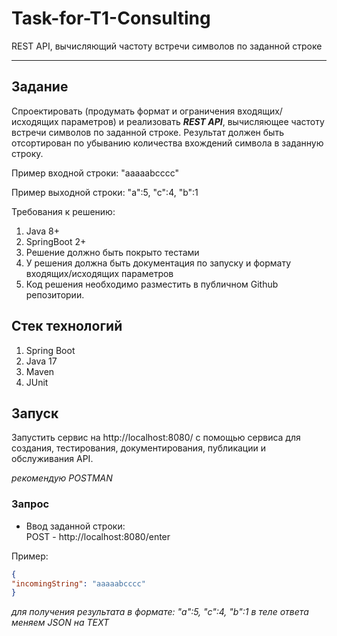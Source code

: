 # Task-for-T1-Consulting
REST API, вычисляющий частоту встречи символов по заданной строке
***
## Задание ##

Спроектировать (продумать формат и ограничения входящих/исходящих параметров) и реализовать ***REST API***,
вычисляющее частоту встречи символов по заданной строке. Результат должен быть отсортирован по убыванию количества
вхождений символа в заданную строку.

Пример входной строки: "aaaaabcccc"

Пример выходной строки: "a":5, "c":4, "b":1

Требования к решению:
1. Java 8+
2. SpringBoot 2+
3. Решение должно быть покрыто тестами
4. У решения должна быть документация по запуску и формату входящих/исходящих параметров
5. Код решения необходимо разместить в публичном Github репозитории.

## Стек технологий
1. Spring Boot
2. Java 17
3. Maven
4. JUnit


## Запуск
Запустить сервис на http://localhost:8080/ с помощью сервиса для создания, тестирования, документирования, публикации и обслуживания API.


*рекомендую POSTMAN*

### Запрос
- Ввод заданной строки:    
POST - http://localhost:8080/enter


Пример:
```JSON
{
"incomingString": "aaaaabcccc"
}
```

*для получения результата в формате: "a":5, "c":4, "b":1 в теле ответа меняем JSON на TEXT*


   


